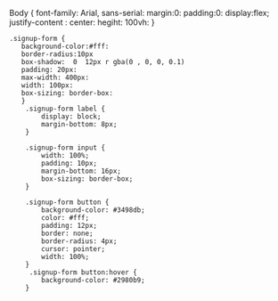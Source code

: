 Body {
    font-family: Arial, sans-serial:
    margin:0:
    padding:0:
    display:flex;
    justify-content : center:
    hegiht: 100vh:
    }

    .signup-form {
       background-color:#fff:
       border-radius:10px
       box-shadow:  0  12px r gba(0 , 0, 0, 0.1)
       padding: 20px:
       max-width: 400px:
       width: 100px:
       box-sizing: border-box:
       }
        .signup-form label {
            display: block;
            margin-bottom: 8px;
        }

        .signup-form input {
            width: 100%;
            padding: 10px;
            margin-bottom: 16px;
            box-sizing: border-box;
        }

        .signup-form button {
            background-color: #3498db;
            color: #fff;
            padding: 12px;
            border: none;
            border-radius: 4px;
            cursor: pointer;
            width: 100%;
        }
         .signup-form button:hover {
            background-color: #2980b9;
        }
    

